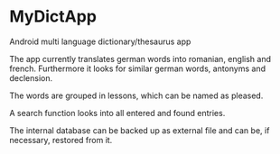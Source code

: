 MyDictApp
=========

Android multi language dictionary/thesaurus app

The app currently translates german words into romanian, english and french. 
Furthermore it looks for similar german words, antonyms and declension.

The words are grouped in lessons, which can be named as pleased.

A search function looks into all entered and found entries.

The internal database can be backed up as external file and can be, if necessary, restored from it.
